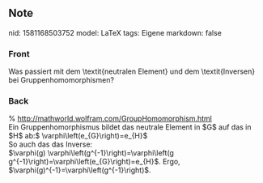 ## Note
nid: 1581168503752
model: LaTeX
tags: Eigene
markdown: false

### Front
Was passiert mit dem \textit{neutralen Element} und dem \textit{Inversen} bei Gruppenhomomorphismen?

### Back
<div>% <a href="http://mathworld.wolfram.com/GroupHomomorphism.html">http://mathworld.wolfram.com/GroupHomomorphism.html</a>
</div><div>
</div>Ein Gruppenhomorphismus bildet das neutrale Element in $G$ auf das in $H$ ab:<span>$ \varphi\left(e_{G}\right)=e_{H}$</span><div>
</div><div>So auch das das Inverse:</div><div>$\varphi(g) \varphi\left(g^{-1}\right)=\varphi\left(g g^{-1}\right)=\varphi\left(e_{G}\right)=e_{H}$. Ergo,  $\varphi(g)^{-1}=\varphi\left(g^{-1}\right)$.
</div>
